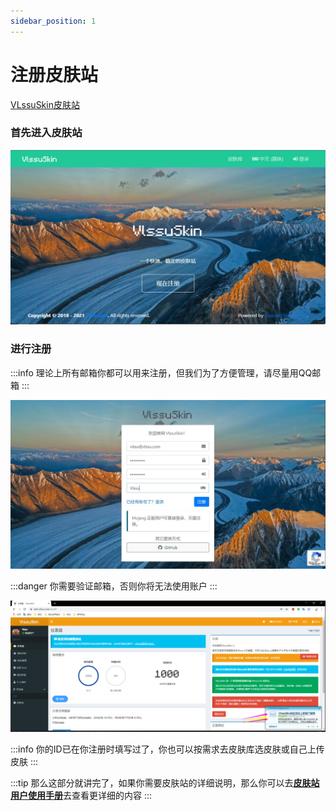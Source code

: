 ```yaml
---
sidebar_position: 1
---
```


# 注册皮肤站

[VLssuSkin皮肤站](https://skin.vlssu.com)

### 首先进入皮肤站

![An image](./img/tm1.jpg)

### 进行注册

:::info
理论上所有邮箱你都可以用来注册，但我们为了方便管理，请尽量用QQ邮箱
:::

![An image](./img/tm2.jpg)

:::danger
你需要验证邮箱，否则你将无法使用账户
:::

![An image](./img/tm3.jpg)

:::info
你的ID已在你注册时填写过了，你也可以按需求去皮肤库选皮肤或自己上传皮肤
:::

:::tip
那么这部分就讲完了，如果你需要皮肤站的详细说明，那么你可以去[**皮肤站用户使用手册**](https://skin.vlssu.com/manual/)去查看更详细的内容
:::
